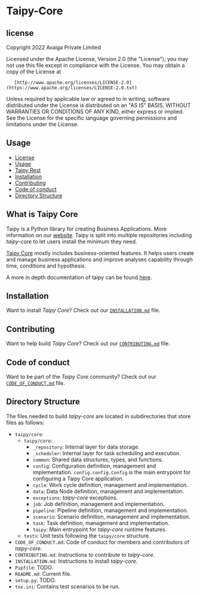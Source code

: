 # Taipy-Core

## license
Copyright 2022 Avaiga Private Limited

Licensed under the Apache License, Version 2.0 (the "License"); you may not use this file except in compliance with
the License. You may obtain a copy of the License at

       [http://www.apache.org/licenses/LICENSE-2.0](https://www.apache.org/licenses/LICENSE-2.0.txt)

Unless required by applicable law or agreed to in writing, software distributed under the License is distributed on
an "AS IS" BASIS, WITHOUT WARRANTIES OR CONDITIONS OF ANY KIND, either express or implied. See the License for the
specific language governing permissions and limitations under the License.

## Usage
- [License](#license)
- [Usage](#usage)
- [Taipy Rest](#what-is-taipy-core)
- [Installation](#installation)
- [Contributing](#contributing)
- [Code of conduct](#code-of-conduct)
- [Directory Structure](#directory-structure)

## What is Taipy Core

Taipy is a Python library for creating Business Applications. More information on our
[website](https://www.taipy.io). Taipy is split into multiple repositories including _taipy-core_ to let users
install the minimum they need.

[Taipy Core](https://github.com/Avaiga/taipy-core) mostly includes business-oriented features. It helps users
create and manage business applications and improve analyses capability through time, conditions and hypothesis.

A more in depth documentation of taipy can be found [here](http://insert-link-for-taipy-docs).

## Installation

Want to install _Taipy Core_? Check out our [`INSTALLATION.md`](INSTALLATION.md) file.

## Contributing

Want to help build _Taipy Core_? Check out our [`CONTRIBUTING.md`](CONTRIBUTING.md) file.

## Code of conduct

Want to be part of the _Taipy Core_ community? Check out our [`CODE_OF_CONDUCT.md`](CODE_OF_CONDUCT.md) file.

## Directory Structure

The files needed to build _taipy-core_ are located in subdirectories that store files as follows:

- `taipy/core`:
    - `taipy/core`:
        - `_repository`: Internal layer for data storage.
        - `_scheduler`: Internal layer for task scheduling and execution.
        - `common`: Shared data structures, types, and functions.
        - `config`: Configuration definition, management and implementation. `config.config.Config` is the main
          entrypoint for configuring a Taipy Core application.
        - `cycle`: Work cycle definition, management and implementation.
        - `data`: Data Node definition, management and implementation.
        - `exceptions`: _taipy-core_ exceptions.
        - `job`: Job definition, management and implementation.
        - `pipeline`: Pipeline definition, management and implementation.
        - `scenario`: Scenario definition, management and implementation.
        - `task`: Task definition, management and implementation.
        - `taipy`: Main entrypoint for _taipy-core_ runtime features.
    - `tests`: Unit tests following the `taipy/core` structure.
- `CODE_OF_CONDUCT.md`: Code of conduct for members and contributors of _taipy-core_.
- `CONTRIBUTING.md`: Instructions to contribute to _taipy-core_.
- `INSTALLATION.md`: Instructions to install _taipy-core_.
- `Pipfile`: TODO.
- `README.md`: Current file.
- `setup.py`: TODO.
- `tox.ini`: Contains test scenarios to be run.
